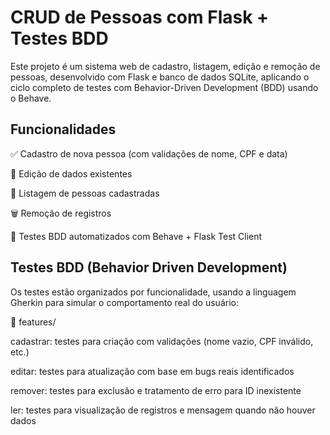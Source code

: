 <h1>CRUD de Pessoas com Flask + Testes BDD</h1>

<p>Este projeto é um sistema web de cadastro, listagem, edição e remoção de pessoas,
desenvolvido com Flask e banco de dados SQLite, aplicando o ciclo completo de testes com
Behavior-Driven Development (BDD) usando o Behave.</p>

<h2>Funcionalidades</h2>

✅ Cadastro de nova pessoa (com validações de nome, CPF e data)

📝 Edição de dados existentes

📄 Listagem de pessoas cadastradas

🗑 Remoção de registros

🧪 Testes BDD automatizados com Behave + Flask Test Client

<h2>Testes BDD (Behavior Driven Development)</h2>
Os testes estão organizados por funcionalidade, usando a
linguagem Gherkin para simular o comportamento real do usuário:

📁 features/

cadastrar: testes para criação com validações (nome vazio, CPF inválido, etc.)

editar: testes para atualização com base em bugs reais identificados

remover: testes para exclusão e tratamento de erro para ID inexistente

ler: testes para visualização de registros e mensagem quando não houver dados
